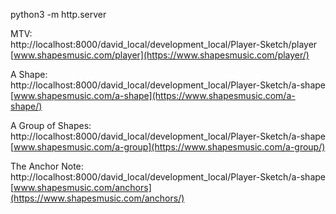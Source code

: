 python3 -m http.server

MTV:  
http://localhost:8000/david_local/development_local/Player-Sketch/player  
[www.shapesmusic.com/player](https://www.shapesmusic.com/player/)

A Shape:  
http://localhost:8000/david_local/development_local/Player-Sketch/a-shape  
[www.shapesmusic.com/a-shape](https://www.shapesmusic.com/a-shape/)

A Group of Shapes:  
http://localhost:8000/david_local/development_local/Player-Sketch/a-shape  
[www.shapesmusic.com/a-group](https://www.shapesmusic.com/a-group/)

The Anchor Note:  
http://localhost:8000/david_local/development_local/Player-Sketch/a-shape  
[www.shapesmusic.com/anchors](https://www.shapesmusic.com/anchors/)
